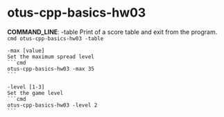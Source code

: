 # otus-cpp-basics-hw03
**COMMAND_LINE**:
    -table
    Print of a score table and exit from the program.
    ```cmd
    otus-cpp-basics-hw03 -table
    ```
    
    -max [value]
    Set the maximum spread level
    ```cmd
    otus-cpp-basics-hw03 -max 35
    ```

    -level [1-3]
    Set the game level
    ```cmd
    otus-cpp-basics-hw03 -level 2
    ```